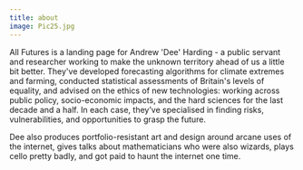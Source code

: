 ```yaml
---
title: about
image: Pic25.jpg
---
```


All Futures is a landing page for Andrew 'Dee' Harding - a public servant and researcher working to make the unknown territory ahead of us a little bit better. They've developed forecasting algorithms for climate extremes and farming, conducted statistical assessments of Britain's levels of equality, and advised on the ethics of new technologies: working across public policy, socio-economic impacts, and the hard sciences for the last decade and a half. In each case, they’ve specialised in finding risks, vulnerabilities, and opportunities to grasp the future. 

Dee also produces portfolio-resistant art and design around arcane uses of the internet, gives talks about mathematicians who were also wizards, plays cello pretty badly, and got paid to haunt the internet one time. 
